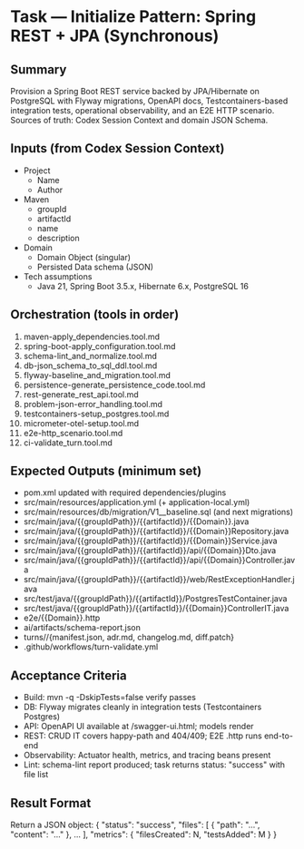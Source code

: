 # Task — Initialize Pattern: Spring REST + JPA (Synchronous)

## Summary
Provision a Spring Boot REST service backed by JPA/Hibernate on PostgreSQL with Flyway migrations, OpenAPI docs, Testcontainers-based integration tests, operational observability, and an E2E HTTP scenario. Sources of truth: Codex Session Context and domain JSON Schema.

## Inputs (from Codex Session Context)
- Project
  - Name
  - Author
- Maven
  - groupId
  - artifactId
  - name
  - description
- Domain
  - Domain Object (singular)
  - Persisted Data schema (JSON)
- Tech assumptions
  - Java 21, Spring Boot 3.5.x, Hibernate 6.x, PostgreSQL 16

## Orchestration (tools in order)
1. maven-apply_dependencies.tool.md
2. spring-boot-apply_configuration.tool.md
3. schema-lint_and_normalize.tool.md
4. db-json_schema_to_sql_ddl.tool.md
5. flyway-baseline_and_migration.tool.md
6. persistence-generate_persistence_code.tool.md
7. rest-generate_rest_api.tool.md
8. problem-json-error_handling.tool.md
9. testcontainers-setup_postgres.tool.md
10. micrometer-otel-setup.tool.md
11. e2e-http_scenario.tool.md
12. ci-validate_turn.tool.md

## Expected Outputs (minimum set)
- pom.xml updated with required dependencies/plugins
- src/main/resources/application.yml (+ application-local.yml)
- src/main/resources/db/migration/V1__baseline.sql (and next migrations)
- src/main/java/{{groupIdPath}}/{{artifactId}}/{{Domain}}.java
- src/main/java/{{groupIdPath}}/{{artifactId}}/{{Domain}}Repository.java
- src/main/java/{{groupIdPath}}/{{artifactId}}/{{Domain}}Service.java
- src/main/java/{{groupIdPath}}/{{artifactId}}/api/{{Domain}}Dto.java
- src/main/java/{{groupIdPath}}/{{artifactId}}/api/{{Domain}}Controller.java
- src/main/java/{{groupIdPath}}/{{artifactId}}/web/RestExceptionHandler.java
- src/test/java/{{groupIdPath}}/{{artifactId}}/PostgresTestContainer.java
- src/test/java/{{groupIdPath}}/{{artifactId}}/{{Domain}}ControllerIT.java
- e2e/{{Domain}}.http
- ai/artifacts/schema-report.json
- turns/<TurnID>/{manifest.json, adr.md, changelog.md, diff.patch}
- .github/workflows/turn-validate.yml

## Acceptance Criteria
- Build: mvn -q -DskipTests=false verify passes
- DB: Flyway migrates cleanly in integration tests (Testcontainers Postgres)
- API: OpenAPI UI available at /swagger-ui.html; models render
- REST: CRUD IT covers happy-path and 404/409; E2E .http runs end-to-end
- Observability: Actuator health, metrics, and tracing beans present
- Lint: schema-lint report produced; task returns status: "success" with file list

## Result Format
Return a JSON object:
{
  "status": "success",
  "files": [ { "path": "...", "content": "..." }, ... ],
  "metrics": { "filesCreated": N, "testsAdded": M }
}
